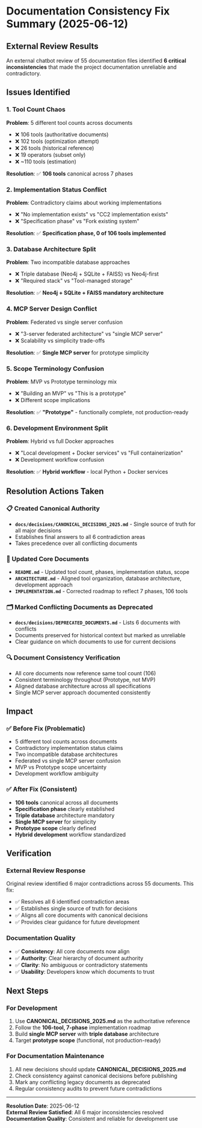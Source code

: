 # Documentation Consistency Fix Summary (2025-06-12)

## External Review Results
An external chatbot review of 55 documentation files identified **6 critical inconsistencies** that made the project documentation unreliable and contradictory.

## Issues Identified

### 1. Tool Count Chaos
**Problem**: 5 different tool counts across documents
- ❌ 106 tools (authoritative documents)
- ❌ 102 tools (optimization attempt)  
- ❌ 26 tools (historical reference)
- ❌ 19 operators (subset only)
- ❌ ~110 tools (estimation)

**Resolution**: ✅ **106 tools** canonical across 7 phases

### 2. Implementation Status Conflict  
**Problem**: Contradictory claims about working implementations
- ❌ "No implementation exists" vs "CC2 implementation exists"
- ❌ "Specification phase" vs "Fork existing system"

**Resolution**: ✅ **Specification phase, 0 of 106 tools implemented**

### 3. Database Architecture Split
**Problem**: Two incompatible database approaches
- ❌ Triple database (Neo4j + SQLite + FAISS) vs Neo4j-first
- ❌ "Required stack" vs "Tool-managed storage"

**Resolution**: ✅ **Neo4j + SQLite + FAISS mandatory architecture**

### 4. MCP Server Design Conflict
**Problem**: Federated vs single server confusion
- ❌ "3-server federated architecture" vs "single MCP server"
- ❌ Scalability vs simplicity trade-offs

**Resolution**: ✅ **Single MCP server** for prototype simplicity

### 5. Scope Terminology Confusion
**Problem**: MVP vs Prototype terminology mix
- ❌ "Building an MVP" vs "This is a prototype"
- ❌ Different scope implications

**Resolution**: ✅ **"Prototype"** - functionally complete, not production-ready

### 6. Development Environment Split
**Problem**: Hybrid vs full Docker approaches
- ❌ "Local development + Docker services" vs "Full containerization"
- ❌ Development workflow confusion

**Resolution**: ✅ **Hybrid workflow** - local Python + Docker services

## Resolution Actions Taken

### 📋 Created Canonical Authority
- **`docs/decisions/CANONICAL_DECISIONS_2025.md`** - Single source of truth for all major decisions
- Establishes final answers to all 6 contradiction areas
- Takes precedence over all conflicting documents

### 📝 Updated Core Documents
- **`README.md`** - Updated tool count, phases, implementation status, scope
- **`ARCHITECTURE.md`** - Aligned tool organization, database architecture, development approach  
- **`IMPLEMENTATION.md`** - Corrected roadmap to reflect 7 phases, 106 tools

### 🗂️ Marked Conflicting Documents as Deprecated
- **`docs/decisions/DEPRECATED_DOCUMENTS.md`** - Lists 6 documents with conflicts
- Documents preserved for historical context but marked as unreliable
- Clear guidance on which documents to use for current decisions

### 🔍 Document Consistency Verification
- All core documents now reference same tool count (106)
- Consistent terminology throughout (Prototype, not MVP)
- Aligned database architecture across all specifications
- Single MCP server approach documented consistently

## Impact

### ✅ Before Fix (Problematic)
- 5 different tool counts across documents
- Contradictory implementation status claims
- Two incompatible database architectures
- Federated vs single MCP server confusion
- MVP vs Prototype scope uncertainty
- Development workflow ambiguity

### ✅ After Fix (Consistent)
- **106 tools** canonical across all documents
- **Specification phase** clearly established
- **Triple database** architecture mandatory
- **Single MCP server** for simplicity
- **Prototype scope** clearly defined
- **Hybrid development** workflow standardized

## Verification

### External Review Response
Original review identified 6 major contradictions across 55 documents. This fix:
- ✅ Resolves all 6 identified contradiction areas
- ✅ Establishes single source of truth for decisions
- ✅ Aligns all core documents with canonical decisions
- ✅ Provides clear guidance for future development

### Documentation Quality
- ✅ **Consistency**: All core documents now align
- ✅ **Authority**: Clear hierarchy of document authority
- ✅ **Clarity**: No ambiguous or contradictory statements
- ✅ **Usability**: Developers know which documents to trust

## Next Steps

### For Development
1. Use **CANONICAL_DECISIONS_2025.md** as the authoritative reference
2. Follow the **106-tool, 7-phase** implementation roadmap
3. Build **single MCP server** with **triple database** architecture
4. Target **prototype scope** (functional, not production-ready)

### For Documentation Maintenance
1. All new decisions should update **CANONICAL_DECISIONS_2025.md**
2. Check consistency against canonical decisions before publishing
3. Mark any conflicting legacy documents as deprecated
4. Regular consistency audits to prevent future contradictions

---

**Resolution Date**: 2025-06-12  
**External Review Satisfied**: All 6 major inconsistencies resolved  
**Documentation Quality**: Consistent and reliable for development use